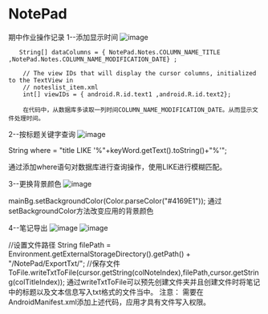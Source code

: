 # NotePad

期中作业操作记录
1--添加显示时间
![image](https://github.com/fjnu-android/NotePad/blob/master/demo/1.png)

       String[] dataColumns = { NotePad.Notes.COLUMN_NAME_TITLE ,NotePad.Notes.COLUMN_NAME_MODIFICATION_DATE} ;

        // The view IDs that will display the cursor columns, initialized to the TextView in
        // noteslist_item.xml
        int[] viewIDs = { android.R.id.text1 ,android.R.id.text2};
        
        在代码中，从数据库多读取一列时间COLUMN_NAME_MODIFICATION_DATE。从而显示文件处理时间。


2--按标题关键字查询
![image](https://github.com/fjnu-android/NotePad/blob/master/demo/2.png)

  String where = "title LIKE '%"+keyWord.getText().toString()+"%'";
  
  通过添加where语句对数据库进行查询操作，使用LIKE进行模糊匹配。
  
3--更换背景颜色
![image](https://github.com/fjnu-android/NotePad/blob/master/demo/3.png)

   mainBg.setBackgroundColor(Color.parseColor("#4169E1"));
    通过setBackgroundColor方法改变应用的背景颜色
    
4--笔记导出
![image](https://github.com/fjnu-android/NotePad/blob/master/demo/4.png)
![image](https://github.com/fjnu-android/NotePad/blob/master/demo/6.png)

//设置文件路径
String filePath = Environment.getExternalStorageDirectory().getPath() + "/NotePad/ExportTxt/";
//保存文件
ToFile.writeTxtToFile(cursor.getString(colNoteIndex),filePath,cursor.getString(colTitleIndex));
通过writeTxtToFile可以预先创建文件夹并且创建文件时将笔记中的标题以及文本信息写入txt格式的文件当中。
 注意： 
       <uses-permission android:name="android.permission.WRITE_EXTERNAL_STORAGE"/>
       需要在AndroidManifest.xml添加上述代码，应用才具有文件写入权限。
